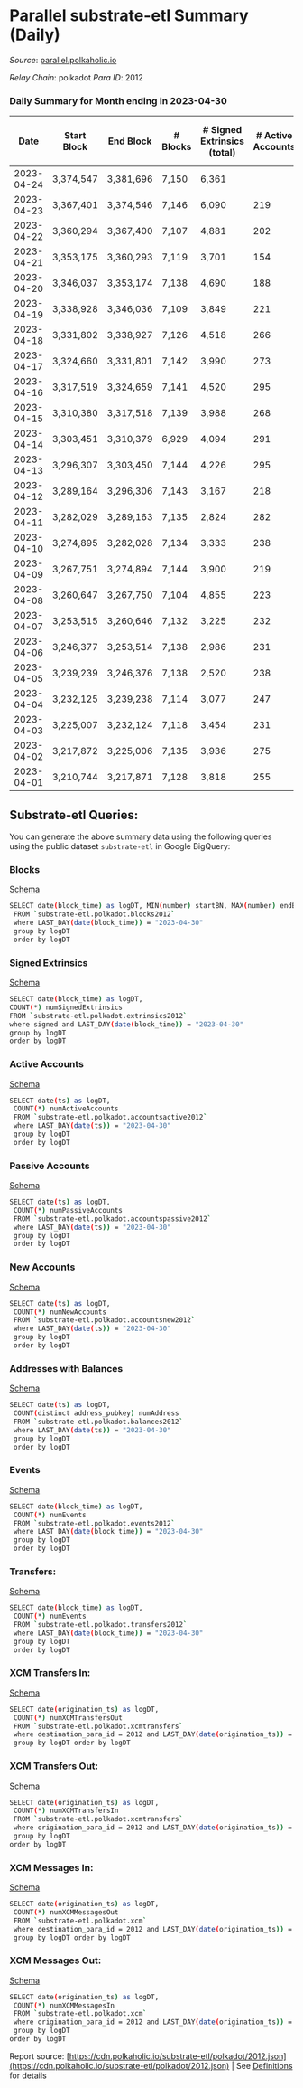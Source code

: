 # Parallel substrate-etl Summary (Daily)

_Source_: [parallel.polkaholic.io](https://parallel.polkaholic.io)

*Relay Chain*: polkadot
*Para ID*: 2012



### Daily Summary for Month ending in 2023-04-30


| Date | Start Block | End Block | # Blocks  | # Signed Extrinsics (total) | # Active Accounts | # Passive | # New | # Addresses with Balances | # Events | # Transfers | # XCM Transfers In | # XCM Transfers Out | # XCM In | # XCM Out | Issues | 
| ---- | ----------- | --------- | --------  | --------------------------- | ----------------- | --------- | ----- | ------------------------- | -------- | ----------- | ------------------ | ------------------- | -------- | --------- | ------ |
| 2023-04-24 | 3,374,547 | 3,381,696 | 7,150  | 6,361 |  |  |  |  | 51,406 | 1,227 ($27,667.35) | 53 ($54,041.41) | 61 ($64,808.27) | 58 | 66 |  |
| 2023-04-23 | 3,367,401 | 3,374,546 | 7,146  | 6,090 | 219 |  | 3 | 47,603 | 49,272 | 829 ($14,349.77) | 40 ($32,024.80) | 48 ($348,409.80) | 47 | 53 |  |
| 2023-04-22 | 3,360,294 | 3,367,400 | 7,107  | 4,881 | 202 |  | 8 | 47,600 | 42,516 | 993 ($141,001.31) | 46 ($27,420.06) | 51 ($33,699.84) | 49 | 52 |  |
| 2023-04-21 | 3,353,175 | 3,360,293 | 7,119  | 3,701 | 154 |  | 2 | 47,592 | 34,467 | 633 ($21,212.62) | 51 ($27,294.44) | 37 ($25,706.17) | 52 | 38 |  |
| 2023-04-20 | 3,346,037 | 3,353,174 | 7,138  | 4,690 | 188 |  | 4 | 47,592 | 39,841 | 808 ($36,015.02) | 27 ($31,115.61) | 40 ($27,407.05) | 28 | 41 |  |
| 2023-04-19 | 3,338,928 | 3,346,036 | 7,109  | 3,849 | 221 |  | 5 | 47,588 | 37,365 | 865 ($21,892.51) | 45 ($57,250.05) | 39 ($19,141.13) | 46 | 42 |  |
| 2023-04-18 | 3,331,802 | 3,338,927 | 7,126  | 4,518 | 266 |  | 9 | 47,583 | 41,919 | 1,118 ($44,269.07) | 37 ($8,265.33) | 52 ($98,694.29) | 40 | 53 |  |
| 2023-04-17 | 3,324,660 | 3,331,801 | 7,142  | 3,990 | 273 |  | 6 | 47,574 | 39,912 | 1,423 ($83,112.92) | 50 ($65,754.53) | 52 ($82,331.51) | 51 | 56 |  |
| 2023-04-16 | 3,317,519 | 3,324,659 | 7,141  | 4,520 | 295 | 23 | 5 | 47,568 | 42,837 | 1,139 ($23,528.66) | 44 ($271,369.69) | 52 ($84,253.30) | 46 | 54 |  |
| 2023-04-15 | 3,310,380 | 3,317,518 | 7,139  | 3,988 | 268 |  | 17 | 47,584 | 38,730 | 1,044 ($21,241.17) | 62 ($185,239.43) | 70 ($26,287.78) | 66 | 71 |  |
| 2023-04-14 | 3,303,451 | 3,310,379 | 6,929  | 4,094 | 291 | 17 | 4 | 47,567 | 39,802 | 1,377 ($100,407.81) | 50 ($31,461.57) | 75 ($43,589.04) | 51 | 76 |  |
| 2023-04-13 | 3,296,307 | 3,303,450 | 7,144  | 4,226 | 295 | 26 | 14 | 47,563 | 41,292 | 1,368 ($40,425.64) | 48 ($418,225.07) | 49 ($33,346.51) | 51 | 57 |  |
| 2023-04-12 | 3,289,164 | 3,296,306 | 7,143  | 3,167 | 218 | 22 | 3 | 47,549 | 33,990 | 730 ($20,458.87) | 35 ($14,736.33) | 47 ($47,845.78) | 39 | 48 |  |
| 2023-04-11 | 3,282,029 | 3,289,163 | 7,135  | 2,824 | 282 | 22 | 9 | 47,546 | 34,610 | 1,287 ($36,260.27) | 54 ($53,931.66) | 66 ($58,949.97) | 56 | 68 |  |
| 2023-04-10 | 3,274,895 | 3,282,028 | 7,134  | 3,333 | 238 |  | 6 | 47,537 | 35,407 | 796 ($19,188.22) | 37 ($46,869.23) | 42 ($46,219.06) | 40 | 46 |  |
| 2023-04-09 | 3,267,751 | 3,274,894 | 7,144  | 3,900 | 219 |  | 8 | 47,531 | 38,238 | 874 ($20,001.53) | 39 ($15,886.70) | 33 ($33,685.06) | 41 | 42 |  |
| 2023-04-08 | 3,260,647 | 3,267,750 | 7,104  | 4,855 | 223 |  | 5 | 47,523 | 44,205 | 1,648 ($59,859.06) | 50 ($39,504.33) | 67 ($53,875.68) | 42 | 52 |  |
| 2023-04-07 | 3,253,515 | 3,260,646 | 7,132  | 3,225 | 232 | 16 | 7 | 47,518 | 35,700 | 1,409 ($45,783.92) | 52 ($28,159.76) | 68 ($62,220.81) | 58 | 73 |  |
| 2023-04-06 | 3,246,377 | 3,253,514 | 7,138  | 2,986 | 231 | 24 | 7 | 47,513 | 34,895 | 1,468 ($49,784.34) | 49 ($52,350.05) | 56 ($36,461.16) | 49 | 57 |  |
| 2023-04-05 | 3,239,239 | 3,246,376 | 7,138  | 2,520 | 238 | 26 | 11 | 47,506 | 31,130 | 1,012 ($27,903.12) | 32 ($43,400.29) | 44 ($58,677.12) | 33 | 45 |  |
| 2023-04-04 | 3,232,125 | 3,239,238 | 7,114  | 3,077 | 247 | 21 | 6 | 47,495 | 34,111 | 905 ($25,957.13) | 39 ($15,672.96) | 52 ($80,394.99) | 41 | 53 |  |
| 2023-04-03 | 3,225,007 | 3,232,124 | 7,118  | 3,454 | 231 | 22 | 7 | 47,490 | 36,713 | 1,334 ($51,213.14) | 52 ($110,584.29) | 43 ($71,549.60) | 54 | 46 |  |
| 2023-04-02 | 3,217,872 | 3,225,006 | 7,135  | 3,936 | 275 | 33 | 4 | 47,483 | 40,241 | 1,569 ($38,108.12) | 65 ($25,387.31) | 66 ($742,922.42) | 66 | 67 |  |
| 2023-04-01 | 3,210,744 | 3,217,871 | 7,128  | 3,818 | 255 | 16 | 3 | 47,479 | 38,604 | 1,119 ($57,138.34) | 37 ($18,845.00) | 44 ($46,184.98) | 39 | 46 |  |

## Substrate-etl Queries:
You can generate the above summary data using the following queries using the public dataset `substrate-etl` in Google BigQuery:


### Blocks 

[Schema](https://github.com/colorfulnotion/substrate-etl/blob/main/schema/blocks.json)

```bash
SELECT date(block_time) as logDT, MIN(number) startBN, MAX(number) endBN, COUNT(*) numBlocks 
 FROM `substrate-etl.polkadot.blocks2012`  
 where LAST_DAY(date(block_time)) = "2023-04-30" 
 group by logDT 
 order by logDT
```

### Signed Extrinsics 

[Schema](https://github.com/colorfulnotion/substrate-etl/blob/main/schema/extrinsics.json)

```bash
SELECT date(block_time) as logDT, 
COUNT(*) numSignedExtrinsics 
FROM `substrate-etl.polkadot.extrinsics2012`  
where signed and LAST_DAY(date(block_time)) = "2023-04-30" 
group by logDT 
order by logDT
```

### Active Accounts 

[Schema](https://github.com/colorfulnotion/substrate-etl/blob/main/schema/accountsactive.json)

```bash
SELECT date(ts) as logDT, 
 COUNT(*) numActiveAccounts 
 FROM `substrate-etl.polkadot.accountsactive2012` 
 where LAST_DAY(date(ts)) = "2023-04-30" 
 group by logDT 
 order by logDT
```

### Passive Accounts 

[Schema](https://github.com/colorfulnotion/substrate-etl/blob/main/schema/accountspassive.json)

```bash
SELECT date(ts) as logDT, 
 COUNT(*) numPassiveAccounts 
 FROM `substrate-etl.polkadot.accountspassive2012` 
 where LAST_DAY(date(ts)) = "2023-04-30" 
 group by logDT 
 order by logDT
```

### New Accounts 

[Schema](https://github.com/colorfulnotion/substrate-etl/blob/main/schema/accountsnew.json)

```bash
SELECT date(ts) as logDT, 
 COUNT(*) numNewAccounts 
 FROM `substrate-etl.polkadot.accountsnew2012` 
 where LAST_DAY(date(ts)) = "2023-04-30" 
 group by logDT
 order by logDT
```

### Addresses with Balances 

[Schema](https://github.com/colorfulnotion/substrate-etl/blob/main/schema/balances.json)

```bash
SELECT date(ts) as logDT,
 COUNT(distinct address_pubkey) numAddress 
 FROM `substrate-etl.polkadot.balances2012` 
 where LAST_DAY(date(ts)) = "2023-04-30" 
 group by logDT 
 order by logDT
```

### Events 

[Schema](https://github.com/colorfulnotion/substrate-etl/blob/main/schema/events.json)

```bash
SELECT date(block_time) as logDT, 
 COUNT(*) numEvents 
 FROM `substrate-etl.polkadot.events2012` 
 where LAST_DAY(date(block_time)) = "2023-04-30" 
 group by logDT 
 order by logDT
```

### Transfers:

[Schema](https://github.com/colorfulnotion/substrate-etl/blob/main/schema/transfers.json)

```bash
SELECT date(block_time) as logDT, 
 COUNT(*) numEvents 
 FROM `substrate-etl.polkadot.transfers2012` 
 where LAST_DAY(date(block_time)) = "2023-04-30" 
 group by logDT 
 order by logDT
```

### XCM Transfers In: 

[Schema](https://github.com/colorfulnotion/substrate-etl/blob/main/schema/xcmtransfers.json)

```bash
SELECT date(origination_ts) as logDT, 
 COUNT(*) numXCMTransfersOut 
 FROM `substrate-etl.polkadot.xcmtransfers` 
 where destination_para_id = 2012 and LAST_DAY(date(origination_ts)) = "2023-04-30" 
 group by logDT order by logDT
```

### XCM Transfers Out: 

[Schema](https://github.com/colorfulnotion/substrate-etl/blob/main/schema/xcmtransfers.json)

```bash
SELECT date(origination_ts) as logDT, 
 COUNT(*) numXCMTransfersIn 
 FROM `substrate-etl.polkadot.xcmtransfers` 
 where origination_para_id = 2012 and LAST_DAY(date(origination_ts)) = "2023-04-30" 
 group by logDT 
order by logDT
```

### XCM Messages In: 

[Schema](https://github.com/colorfulnotion/substrate-etl/blob/main/schema/xcm.json)

```bash
SELECT date(origination_ts) as logDT, 
 COUNT(*) numXCMMessagesOut 
 FROM `substrate-etl.polkadot.xcm` 
 where destination_para_id = 2012 and LAST_DAY(date(origination_ts)) = "2023-04-30" 
 group by logDT order by logDT
```

### XCM Messages Out: 

[Schema](https://github.com/colorfulnotion/substrate-etl/blob/main/schema/xcm.json)

```bash
SELECT date(origination_ts) as logDT, 
 COUNT(*) numXCMMessagesIn 
 FROM `substrate-etl.polkadot.xcm` 
 where origination_para_id = 2012 and LAST_DAY(date(origination_ts)) = "2023-04-30" 
 group by logDT 
order by logDT
```


Report source: [https://cdn.polkaholic.io/substrate-etl/polkadot/2012.json](https://cdn.polkaholic.io/substrate-etl/polkadot/2012.json) | See [Definitions](/DEFINITIONS.md) for details
